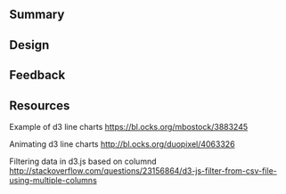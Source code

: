 ## Summary

## Design

## Feedback

## Resources

Example of d3 line charts
https://bl.ocks.org/mbostock/3883245

Animating d3 line charts
http://bl.ocks.org/duopixel/4063326

Filtering data in d3.js based on columnd
http://stackoverflow.com/questions/23156864/d3-js-filter-from-csv-file-using-multiple-columns